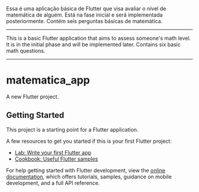 Essa é uma aplicação básica de Flutter que visa avaliar o nível de matemática de alguém. Está na fase inicial e será implementada posteriormente. Contém seis perguntas básicas de matemática.


-------------------------------------------------------------------------------------------------------------


This is a basic Flutter application that aims to assess someone's math level. It is in the initial phase and will be implemented later. Contains six basic math questions.


-------------------------------------------------------------------------------------------------------------


# matematica_app

A new Flutter project.

## Getting Started

This project is a starting point for a Flutter application.

A few resources to get you started if this is your first Flutter project:

- [Lab: Write your first Flutter app](https://docs.flutter.dev/get-started/codelab)
- [Cookbook: Useful Flutter samples](https://docs.flutter.dev/cookbook)

For help getting started with Flutter development, view the
[online documentation](https://docs.flutter.dev/), which offers tutorials,
samples, guidance on mobile development, and a full API reference.
